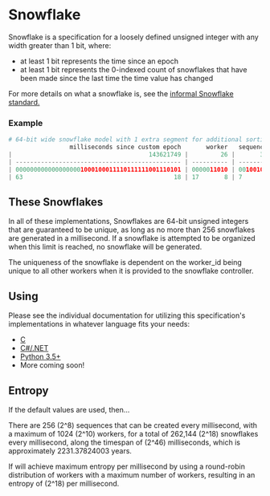 # Snowflake

Snowflake is a specification for a loosely defined unsigned integer with any width greater than 1 bit, where:
 - at least 1 bit represents the time since an epoch
 - at least 1 bit represents the 0-indexed count of snowflakes that have been made since the last time the time value has changed

For more details on what a snowflake is, see the [informal Snowflake standard.](https://github.com/phxvyper/snowflake/blob/master/STANDARD.md)

### Example
```py
# 64-bit wide snowflake model with 1 extra segment for additional sorting power.
                 milliseconds since custom epoch       worker   sequence
|                                      143621749 |         26 |       37 |
| ---------------------------------------------- | ---------- | -------- |
| 0000000000000000001000100011110111111001110101 | 0000011010 | 00100101 |
| 63                                          18 | 17       8 | 7      0 |
```

## These Snowflakes

In all of these implementations, Snowflakes are 64-bit unsigned integers that are guaranteed to be unique, as long as no more than
256 snowflakes are generated in a millisecond. If a snowflake is attempted to be organized
when this limit is reached, no snowflake will be generated.

The uniqueness of the snowflake is dependent on the worker_id being unique to all other workers when it is provided to the snowflake controller.

## Using

Please see the individual documentation for utilizing this specification's implementations in whatever language fits your needs:

 - [C](https://github.com/phxvyper/snowflake/tree/master/Snowflake)
 - [C#/.NET](https://github.com/phxvyper/snowflake/tree/master/Snowflake.NET)
 - [Python 3.5+](https://github.com/phxvyper/snowflake/tree/master/SnowflakePy)
 - More coming soon!

## Entropy
If the default values are used, then...

There are 256 (2^8) sequences that can be created every millisecond, with a maximum of 1024 (2^10) workers,
for a total of 262,144 (2^18) snowflakes every millisecond, along the timespan of (2^46) milliseconds, which
is approximately 2231.37824003 years.

If will achieve maximum entropy per millisecond by using a round-robin distribution of workers with a maximum
number of workers, resulting in an entropy of (2^18) per millisecond.
